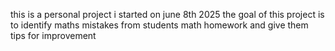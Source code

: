 this is a personal project i started on june 8th 2025 
the goal of this project is to identify maths mistakes from students math homework and give them tips for improvement
